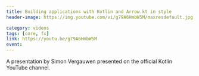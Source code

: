 ```yaml
---
title: Building applications with Kotlin and Arrow.kt in style
header-image: https://img.youtube.com/vi/g79A6HmbW5M/maxresdefault.jpg

category: videos
tags: [core, fx]
link: https://youtu.be/g79A6HmbW5M
event:
---
```

A presentation by Simon Vergauwen presented on the official Kotlin YouTube channel.